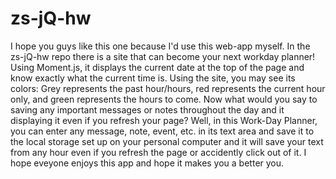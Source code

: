 # zs-jQ-hw

I hope you guys like this one because I'd use this web-app myself. 
In the zs-jQ-hw repo there is a site that can become your next workday planner! Using Moment.js, it displays the current date at the top of the page and know exactly what the current time is. Using the site, you may see its colors: Grey represents the past hour/hours, red represents the current hour only, and green represents the hours to come. Now what would you say to saving any important messages or notes throughout the day and it displaying it even if you refresh your page? Well, in this Work-Day Planner, you can enter any message, note, event, etc. in its text area and save it to the local storage set up on your personal computer and it will save your text from any hour even if you refresh the page or accidently click out of it. I hope eveyone enjoys this app and hope it makes you a better you. 
